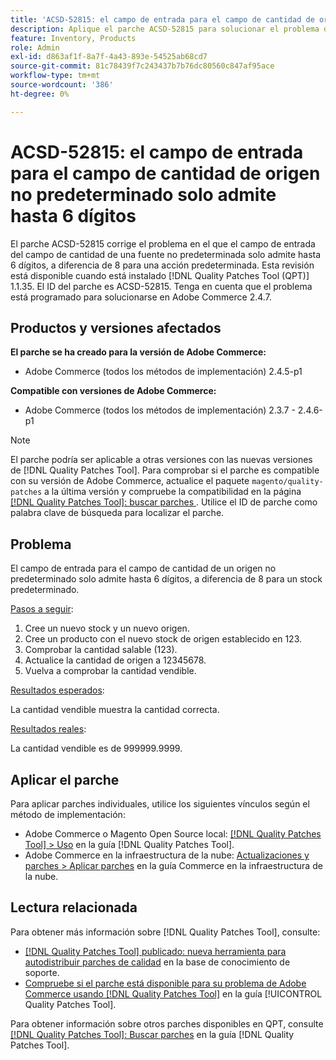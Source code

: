 ```yaml
---
title: 'ACSD-52815: el campo de entrada para el campo de cantidad de origen no predeterminado solo admite hasta 6 dígitos'
description: Aplique el parche ACSD-52815 para solucionar el problema de rendimiento de Adobe Commerce, donde el campo de entrada del campo de cantidad de un origen no predeterminado solo admite hasta 6 dígitos, a diferencia de 8 para un stock predeterminado.
feature: Inventory, Products
role: Admin
exl-id: d863af1f-8a7f-4a43-893e-54525ab68cd7
source-git-commit: 81c78439f7c243437b7b76dc80560c847af95ace
workflow-type: tm+mt
source-wordcount: '386'
ht-degree: 0%

---
```


# ACSD-52815: el campo de entrada para el campo de cantidad de origen no predeterminado solo admite hasta 6 dígitos

El parche ACSD-52815 corrige el problema en el que el campo de entrada del campo de cantidad de una fuente no predeterminada solo admite hasta 6 dígitos, a diferencia de 8 para una acción predeterminada. Esta revisión está disponible cuando está instalado [!DNL Quality Patches Tool (QPT)] 1.1.35. El ID del parche es ACSD-52815. Tenga en cuenta que el problema está programado para solucionarse en Adobe Commerce 2.4.7.

## Productos y versiones afectados

**El parche se ha creado para la versión de Adobe Commerce:**

* Adobe Commerce (todos los métodos de implementación) 2.4.5-p1

**Compatible con versiones de Adobe Commerce:**

* Adobe Commerce (todos los métodos de implementación) 2.3.7 - 2.4.6-p1

>[!NOTE]
>
>El parche podría ser aplicable a otras versiones con las nuevas versiones de [!DNL Quality Patches Tool]. Para comprobar si el parche es compatible con su versión de Adobe Commerce, actualice el paquete `magento/quality-patches` a la última versión y compruebe la compatibilidad en la página [[!DNL Quality Patches Tool]: buscar parches ](https://experienceleague.adobe.com/tools/commerce-quality-patches/index.html?lang=es). Utilice el ID de parche como palabra clave de búsqueda para localizar el parche.

## Problema

El campo de entrada para el campo de cantidad de un origen no predeterminado solo admite hasta 6 dígitos, a diferencia de 8 para un stock predeterminado.

<u>Pasos a seguir</u>:

1. Cree un nuevo stock y un nuevo origen.
1. Cree un producto con el nuevo stock de origen establecido en 123.
1. Comprobar la cantidad salable (123).
1. Actualice la cantidad de origen a 12345678.
1. Vuelva a comprobar la cantidad vendible.

<u>Resultados esperados</u>:

La cantidad vendible muestra la cantidad correcta.

<u>Resultados reales</u>:

La cantidad vendible es de 999999.9999.

## Aplicar el parche

Para aplicar parches individuales, utilice los siguientes vínculos según el método de implementación:

* Adobe Commerce o Magento Open Source local: [[!DNL Quality Patches Tool] > Uso](/help/tools/quality-patches-tool/usage.md) en la guía [!DNL Quality Patches Tool].
* Adobe Commerce en la infraestructura de la nube: [Actualizaciones y parches > Aplicar parches](https://experienceleague.adobe.com/docs/commerce-cloud-service/user-guide/develop/upgrade/apply-patches.html?lang=es) en la guía Commerce en la infraestructura de la nube.

## Lectura relacionada

Para obtener más información sobre [!DNL Quality Patches Tool], consulte:

* [[!DNL Quality Patches Tool] publicado: nueva herramienta para autodistribuir parches de calidad](https://experienceleague.adobe.com/es/docs/commerce-knowledge-base/kb/announcements/commerce-announcements/magento-quality-patches-released-new-tool-to-self-serve-quality-patches) en la base de conocimiento de soporte.
* [Compruebe si el parche está disponible para su problema de Adobe Commerce usando [!DNL Quality Patches Tool]](/help/tools/quality-patches-tool/patches-available-in-qpt/check-patch-for-magento-issue-with-magento-quality-patches.md) en la guía [!UICONTROL Quality Patches Tool].


Para obtener información sobre otros parches disponibles en QPT, consulte [[!DNL Quality Patches Tool]: Buscar parches](https://experienceleague.adobe.com/tools/commerce-quality-patches/index.html?lang=es) en la guía [!DNL Quality Patches Tool].
